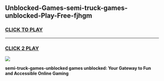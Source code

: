 
## Unblocked-Games-semi-truck-games-unblocked-Play-Free-fjhgm
<h3>
<a href="https://premium76.site?title=semi-truck-games-unblocked&ref=15A">CLICK TO PLAY</a></h3>
<hr>

<h3>
<a href="https://premium76.site?title=semi-truck-games-unblocked&ref=15A">CLICK 2 PLAY</a>
  
</h3>

<a href="https://premium76.site?title=semi-truck-games-unblocked&ref=15A"><img src="https://clearcache.store/games.png"></a>


**semi-truck-games-unblocked games unblocked: Your Gateway to Fun and Accessible Online Gaming**
